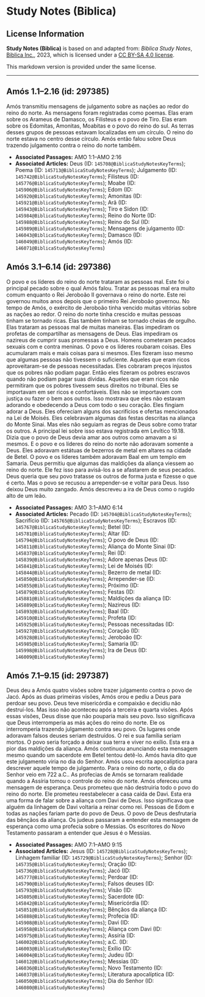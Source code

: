 # Study Notes (Biblica)

## License Information

**Study Notes (Biblica)** is based on and adapted from: _Biblica Study Notes_, [Biblica Inc.](https://www.biblica.com/), 2023, which is licensed under a [CC BY-SA 4.0 license](https://creativecommons.org/licenses/by-sa/4.0/legalcode.en).

This markdown version is provided under the same license.



--------------------------------

## Amós 1.1–2.16 (id: 297385)

Amós transmitiu mensagens de julgamento sobre as nações ao redor do reino do norte. As mensagens foram registradas como poemas. Elas eram sobre os Arameus de Damasco, os Filisteus e o povo de Tiro. Elas eram sobre os Edomitas, Amonitas, Moabitas e o povo do reino do sul. As terras desses grupos de pessoas estavam localizadas em um círculo. O reino do norte estava no centro desse círculo. Amós então falou sobre Deus trazendo julgamento contra o reino do norte também.

* **Associated Passages:** AMO 1:1–AMO 2:16
* **Associated Articles:** Deus (ID: `145708@BiblicaStudyNotesKeyTerms`); Poema (ID: `145713@BiblicaStudyNotesKeyTerms`); Julgamento (ID: `145742@BiblicaStudyNotesKeyTerms`); Filisteus (ID: `145776@BiblicaStudyNotesKeyTerms`); Moabe (ID: `145906@BiblicaStudyNotesKeyTerms`); Edom (ID: `145920@BiblicaStudyNotesKeyTerms`); Amonitas (ID: `145921@BiblicaStudyNotesKeyTerms`); Arã (ID: `145943@BiblicaStudyNotesKeyTerms`); Tiro e Sidon (ID: `145984@BiblicaStudyNotesKeyTerms`); Reino do Norte (ID: `145988@BiblicaStudyNotesKeyTerms`); Reino do Sul (ID: `145989@BiblicaStudyNotesKeyTerms`); Mensagens de julgamento (ID: `146043@BiblicaStudyNotesKeyTerms`); Damasco (ID: `146049@BiblicaStudyNotesKeyTerms`); Amós (ID: `146071@BiblicaStudyNotesKeyTerms`)

## Amós 3.1–6.14 (id: 297386)

O povo e os líderes do reino do norte trataram as pessoas mal. Este foi o principal pecado sobre o qual Amós falou. Tratar as pessoas mal era muito comum enquanto o Rei Jeroboão II governava o reino do norte. Este rei governou muitos anos depois que o primeiro Rei Jeroboão governou. No tempo de Amós, o exército de Jeroboão tinha vencido muitas vitórias sobre as nações ao redor. O reino do norte tinha crescido e muitas pessoas tinham se tornado ricas. Elas também tinham se tornado cheias de orgulho. Elas trataram as pessoas mal de muitas maneiras. Elas impediram os profetas de compartilhar as mensagens de Deus. Elas impediram os nazireus de cumprir suas promessas a Deus. Homens cometeram pecados sexuais com e contra meninas. O povo e os líderes roubaram coisas. Eles acumularam mais e mais coisas para si mesmos. Eles fizeram isso mesmo que algumas pessoas não tivessem o suficiente. Aqueles que eram ricos aproveitaram\-se de pessoas necessitadas. Eles cobraram preços injustos que os pobres não podiam pagar. Então eles fizeram os pobres escravos quando não podiam pagar suas dívidas. Aqueles que eram ricos não permitiram que os pobres tivessem seus direitos no tribunal. Eles se importavam em ser ricos e confortáveis. Eles não se importavam com justiça ou fazer o bem aos outros. Isso mostrava que eles não estavam adorando e obedecendo a Deus com todo o seu coração. Eles fingiam adorar a Deus. Eles ofereciam alguns dos sacrifícios e ofertas mencionados na Lei de Moisés. Eles celebravam algumas das festas descritas na aliança do Monte Sinai. Mas eles não seguiam as regras de Deus sobre como tratar os outros. A principal lei sobre isso estava registrada em Levítico 19\.18\. Dizia que o povo de Deus devia amar aos outros como amavam a si mesmos. E o povo e os líderes do reino do norte não adoravam somente a Deus. Eles adoravam estátuas de bezerros de metal em altares na cidade de Betel. O povo e os líderes também adoravam Baal em um templo em Samaria. Deus permitiu que algumas das maldições da aliança viessem ao reino do norte. Ele fez isso para avisá\-los a se afastarem de seus pecados. Deus queria que seu povo tratasse os outros de forma justa e fizesse o que é certo. Mas o povo se recusou a arrepender\-se e voltar para Deus. Isso deixou Deus muito zangado. Amós descreveu a ira de Deus como o rugido alto de um leão.

* **Associated Passages:** AMO 3:1–AMO 6:14
* **Associated Articles:** Pecado (ID: `145704@BiblicaStudyNotesKeyTerms`); Sacrifício (ID: `145765@BiblicaStudyNotesKeyTerms`); Escravos (ID: `145767@BiblicaStudyNotesKeyTerms`); Betel (ID: `145781@BiblicaStudyNotesKeyTerms`); Altar (ID: `145794@BiblicaStudyNotesKeyTerms`); O povo de Deus (ID: `145811@BiblicaStudyNotesKeyTerms`); Aliança do Monte Sinai (ID: `145837@BiblicaStudyNotesKeyTerms`); Rei (ID: `145839@BiblicaStudyNotesKeyTerms`); Adore apenas Deus (ID: `145841@BiblicaStudyNotesKeyTerms`); Lei de Moisés (ID: `145844@BiblicaStudyNotesKeyTerms`); Bezerro de metal (ID: `145850@BiblicaStudyNotesKeyTerms`); Arrepender-se (ID: `145855@BiblicaStudyNotesKeyTerms`); Próximo (ID: `145879@BiblicaStudyNotesKeyTerms`); Festas (ID: `145881@BiblicaStudyNotesKeyTerms`); Maldições da aliança (ID: `145889@BiblicaStudyNotesKeyTerms`); Nazireus (ID: `145893@BiblicaStudyNotesKeyTerms`); Baal (ID: `145910@BiblicaStudyNotesKeyTerms`); Profeta (ID: `145925@BiblicaStudyNotesKeyTerms`); Pessoas necessitadas (ID: `145927@BiblicaStudyNotesKeyTerms`); Coração (ID: `145928@BiblicaStudyNotesKeyTerms`); Jeroboão (ID: `145985@BiblicaStudyNotesKeyTerms`); Samaria (ID: `145998@BiblicaStudyNotesKeyTerms`); Ira de Deus (ID: `146009@BiblicaStudyNotesKeyTerms`)

## Amós 7.1–9.15 (id: 297387)

Deus deu a Amós quatro visões sobre trazer julgamento contra o povo de Jacó. Após as duas primeiras visões, Amós orou e pediu a Deus para perdoar seu povo. Deus teve misericórdia e compaixão e decidiu não destruí\-los. Mas isso não aconteceu após a terceira e quarta visões. Após essas visões, Deus disse que não pouparia mais seu povo. Isso significava que Deus interromperia as más ações do reino do norte. Ele os interromperia trazendo julgamento contra seu povo. Os lugares onde adoravam falsos deuses seriam destruídos. O rei e sua família seriam mortos. O povo seria forçado a deixar sua terra e viver no exílio. Esta era a pior das maldições da aliança. Amós continuou anunciando esta mensagem mesmo quando um sacerdote em Betel tentou detê\-lo. Amós havia dito que este julgamento viria no dia do Senhor. Amós usou escrita apocalíptica para descrever aquele tempo de julgamento. Para o reino do norte, o dia do Senhor veio em 722 a.C.. As profecias de Amós se tornaram realidade quando a Assíria tomou o controle do reino do norte. Amós ofereceu uma mensagem de esperança. Deus prometeu que não destruiria todo o povo do reino do norte. Ele prometeu reestabelecer a casa caída de Davi. Esta era uma forma de falar sobre a aliança com Davi de Deus. Isso significava que alguém da linhagem de Davi voltaria a reinar como rei. Pessoas de Edom e todas as nações fariam parte do povo de Deus. O povo de Deus desfrutaria das bênçãos da aliança. Os judeus passaram a entender esta mensagem de esperança como uma profecia sobre o Messias. Os escritores do Novo Testamento passaram a entender que Jesus é o Messias.

* **Associated Passages:** AMO 7:1–AMO 9:15
* **Associated Articles:** Jesus (ID: `145728@BiblicaStudyNotesKeyTerms`); Linhagem familiar (ID: `145729@BiblicaStudyNotesKeyTerms`); Senhor (ID: `145735@BiblicaStudyNotesKeyTerms`); Oração (ID: `145736@BiblicaStudyNotesKeyTerms`); Jacó (ID: `145777@BiblicaStudyNotesKeyTerms`); Perdoar (ID: `145790@BiblicaStudyNotesKeyTerms`); Falsos deuses (ID: `145793@BiblicaStudyNotesKeyTerms`); Visão (ID: `145805@BiblicaStudyNotesKeyTerms`); Sacerdote (ID: `145842@BiblicaStudyNotesKeyTerms`); Misericórdia (ID: `145851@BiblicaStudyNotesKeyTerms`); Bênçãos da aliança (ID: `145888@BiblicaStudyNotesKeyTerms`); Profecia (ID: `145908@BiblicaStudyNotesKeyTerms`); Davi (ID: `145958@BiblicaStudyNotesKeyTerms`); Aliança com Davi (ID: `145975@BiblicaStudyNotesKeyTerms`); Assíria (ID: `146002@BiblicaStudyNotesKeyTerms`); a.C. (ID: `146003@BiblicaStudyNotesKeyTerms`); Exílio (ID: `146004@BiblicaStudyNotesKeyTerms`); Judeu (ID: `146012@BiblicaStudyNotesKeyTerms`); Messias (ID: `146036@BiblicaStudyNotesKeyTerms`); Novo Testamento (ID: `146037@BiblicaStudyNotesKeyTerms`); Literatura apocalíptica (ID: `146050@BiblicaStudyNotesKeyTerms`); Dia do Senhor (ID: `146080@BiblicaStudyNotesKeyTerms`)

